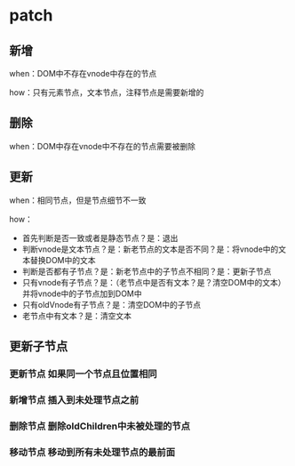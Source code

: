 # patch

## 新增

when：DOM中不存在vnode中存在的节点

how：只有元素节点，文本节点，注释节点是需要新增的

## 删除

when：DOM中存在vnode中不存在的节点需要被删除

## 更新

when：相同节点，但是节点细节不一致

how：

- 首先判断是否一致或者是静态节点？是：退出
- 判断vnode是文本节点？是：新老节点的文本是否不同？是：将vnode中的文本替换DOM中的文本
- 判断是否都有子节点？是：新老节点中的子节点不相同？是：更新子节点
- 只有vnode有子节点？是：（老节点中是否有文本？是？清空DOM中的文本）并将vnode中的子节点加到DOM中
- 只有oldVnode有子节点？是：清空DOM中的子节点
- 老节点中有文本？是：清空文本

## 更新子节点

### 更新节点 如果同一个节点且位置相同

### 新增节点 插入到未处理节点之前

### 删除节点 删除oldChildren中未被处理的节点

### 移动节点 移动到所有未处理节点的最前面
